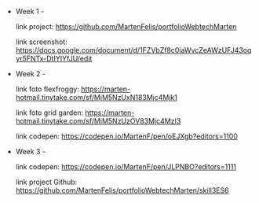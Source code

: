 - Week 1 -

    link project: https://github.com/MartenFelis/portfolioWebtechMarten

    link screenshot: https://docs.google.com/document/d/1FZVbZf8c0iaWvcZeAWzUFJ43oqyr5FNTx-DtIYIYfJU/edit
    
- Week 2 -

    link foto flexfroggy: https://marten-hotmail.tinytake.com/sf/MjM5NzUxN183Mjc4Mjk1
    
    link foto grid garden: https://marten-hotmail.tinytake.com/sf/MjM5NzUzOV83Mjc4MzI3
    
    link codepen: https://codepen.io/MartenF/pen/oEJXgb?editors=1100
    
- Week 3 -
    
    link codepen: https://codepen.io/MartenF/pen/JLPNBO?editors=1111
    
    link project Github: https://github.com/MartenFelis/portfolioWebtechMarten/skill3ES6